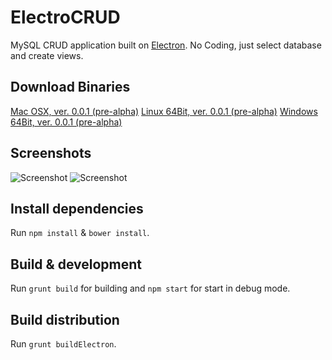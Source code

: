 # ElectroCRUD

MySQL CRUD application built on [Electron](http://electron.atom.io/).
No Coding, just select database and create views.

## Download Binaries
[Mac OSX, ver. 0.0.1 (pre-alpha)](https://github.com/garrylachman/ElectroCRUD/raw/master/dist_binaries/0.0.1/ElectoCRUD-darwin-x64.zip)
[Linux 64Bit, ver. 0.0.1 (pre-alpha)](https://github.com/garrylachman/ElectroCRUD/raw/master/dist_binaries/0.0.1/ElectoCRUD-linux-x64.zip)
[Windows 64Bit, ver. 0.0.1 (pre-alpha)](https://github.com/garrylachman/ElectroCRUD/raw/master/dist_binaries/0.0.1/ElectoCRUD-win32-x64.zip)

## Screenshots
![Screenshot](http://i.imgur.com/mrFLg5e.png)
![Screenshot](http://i.imgur.com/A51zLRv.png)

## Install dependencies

Run `npm install` & `bower install`.

## Build & development

Run `grunt build` for building and `npm start` for start in debug mode.

## Build distribution

Run `grunt buildElectron`.

